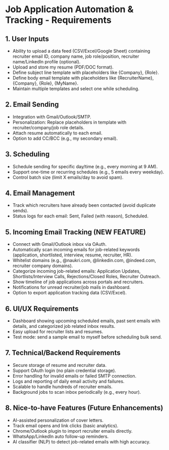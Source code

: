 # Job Application Automation & Tracking - Requirements

## 1. User Inputs

- Ability to upload a data feed (CSV/Excel/Google Sheet) containing recruiter email ID, company name, job role/position, recruiter name/LinkedIn profile (optional).
- Upload and store my resume (PDF/DOC format).
- Define subject line template with placeholders like {Company}, {Role}.
- Define body email template with placeholders like {RecruiterName}, {Company}, {Role}, {MyName}.
- Maintain multiple templates and select one while scheduling.

## 2. Email Sending

- Integration with Gmail/Outlook/SMTP.
- Personalization: Replace placeholders in template with recruiter/company/job role details.
- Attach resume automatically to each email.
- Option to add CC/BCC (e.g., my secondary email).

## 3. Scheduling

- Schedule sending for specific day/time (e.g., every morning at 9 AM).
- Support one-time or recurring schedules (e.g., 5 emails every weekday).
- Control batch size (limit X emails/day to avoid spam).

## 4. Email Management

- Track which recruiters have already been contacted (avoid duplicate sends).
- Status logs for each email: Sent, Failed (with reason), Scheduled.

## 5. Incoming Email Tracking (NEW FEATURE)

- Connect with Gmail/Outlook inbox via OAuth.
- Automatically scan incoming emails for job-related keywords (application, shortlisted, interview, resume, recruiter, HR).
- Whitelist domains (e.g., @naukri.com, @linkedin.com, @indeed.com, recruiter company domains).
- Categorize incoming job-related emails: Application Updates, Shortlists/Interview Calls, Rejections/Closed Roles, Recruiter Outreach.
- Show timeline of job applications across portals and recruiters.
- Notifications for unread recruiter/job mails in dashboard.
- Option to export application tracking data (CSV/Excel).

## 6. UI/UX Requirements

- Dashboard showing upcoming scheduled emails, past sent emails with details, and categorized job related inbox results.
- Easy upload for recruiter lists and resumes.
- Test mode: send a sample email to myself before scheduling bulk send.

## 7. Technical/Backend Requirements

- Secure storage of resume and recruiter data.
- Support OAuth login (no plain credential storage).
- Error handling for invalid emails or failed SMTP connection.
- Logs and reporting of daily email activity and failures.
- Scalable to handle hundreds of recruiter emails.
- Background jobs to scan inbox periodically (e.g., every hour).

## 8. Nice-to-have Features (Future Enhancements)

- AI-assisted personalization of cover letters.
- Track email opens and link clicks (basic analytics).
- Chrome/Outlook plugin to import recruiter emails directly.
- WhatsApp/LinkedIn auto follow-up reminders.
- AI classifier (NLP) to detect job-related emails with high accuracy.
